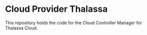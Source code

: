 # Cloud Provider Thalassa

This repository holds the code for the Cloud Controller Manager for Thalassa Cloud.

